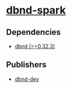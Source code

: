 # [dbnd-spark](https://pypi.org/project/dbnd-spark)

## Dependencies
- [dbnd (==0.32.3)](packages/d/dbnd.md)



## Publishers
- [dbnd-dev](https://pypi.org/user/dbnd-dev)


